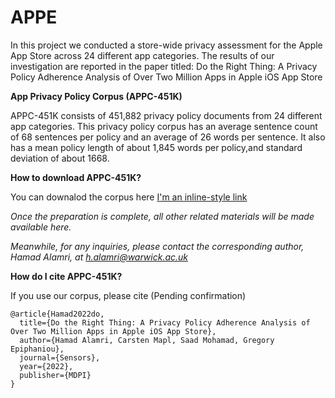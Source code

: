 # APPE
In this project we conducted a store-wide privacy assessment for the Apple App Store across 24 different app categories.
The results of our investigation are reported in the paper titled: Do the Right Thing: A Privacy Policy Adherence Analysis of Over Two Million Apps in Apple iOS App Store


**App Privacy Policy Corpus (APPC-451K)** 

APPC-451K consists of 451,882 privacy policy documents from 24 different app categories. This privacy policy corpus has an average sentence count of 68 sentences per policy and an average of 26 words per sentence. It also has a mean policy length of about 1,845 words per policy,and standard deviation of about 1668.

**How to download APPC-451K?**

You can downalod the corpus here [I'm an inline-style link](https://drive.google.com/file/d/1pqrCBUuMRgJK8AJenMrlsKHjMAyocM1X/view?usp=share_link)


_Once the preparation is complete, all other related materials will be made available here._

*Meanwhile, for any inquiries, please contact the corresponding author, Hamad Alamri, at h.alamri@warwick.ac.uk*


**How do I cite APPC-451K?**

If you use our corpus, please cite (Pending confirmation)
```
@article{Hamad2022do,
  title={Do the Right Thing: A Privacy Policy Adherence Analysis of Over Two Million Apps in Apple iOS App Store},
  author={Hamad Alamri, Carsten Mapl, Saad Mohamad, Gregory Epiphaniou},
  journal={Sensors},
  year={2022},
  publisher={MDPI}
}
```
